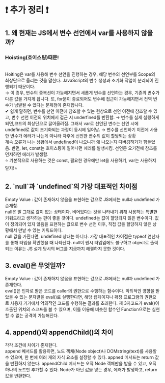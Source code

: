 <h1> ❗ 추가 정리 ❗ </h1>

<h2>1. 왜 현재는 JS에서 변수 선언에서 var를 사용하지 않을까?</h2><h3>Hoisting(호이스팅)때문!</h3> <br>
Hoiting은 var를 사용해 변수 선언을 진행하는 경우, 해당 변수의 선언부를 Scope의 최상단으로 올리는 것을 말한다. JavaScript의 변수 생성과 초기화 작업이 분리되어 진행되기 때문이다.<br> → 이 경우, 변수의 중복선이 가능해지면서 새롭게 변수를 선언하는 경우, 기존의 변수가 다른 값을 가지게 됩니다. 또, for문이 종료되어도 변수에 접근이 가능해지면서 전역 변수가 남발될 수 있다는 문제점이 존재합니다.<br>
✔ 쉽게 말하면, 변수를 선언 이전에 참조할 수 있는 현상으로 선언 이전에 참조할 수 있고, 변수 선언 이전의 위치에서 접근 시 underfined를 반환함. → 변수를 실제 실행하게 되면,코드의 최상단으로 끌어올려짐. 그래서 var로 선언된 변수는 선언 시에 undefined로 값이 초기화되는 과정이 동시에 일어남. → 변수를 선언하기 이전에 사용한 변수가 에러가 나는게 아니라 차후에 선언한 변수의 값이 할당되는 상황 <br>
계속 오류가 나는 상황에서 undefined이 나오니까 왜 나오는지 디버깅하기가 힘들었음. 반면, let, const는 호이스팅이 일어나면 에러를 발생시킴. 선언문 오기전에 참조를 먼저하면 에러가 발생함. <br>
⭐ 기본적으로 사용하는 것은 const, 필요한 경우에만 let을 사용하기, var는 사용하지 말자!⭐<br>

<h2>2. `null`과 `undefined`의 가장 대표적인 차이점 </h2>
Empty Value : 값이 존재하지 않음을 표현하는 값으로 JS에서는 null과 undefined 가 존재함. <br>
null은 말 그대로 값이 없는 상태이다. 비어있다는 것을 나타내기 위해 사용하는 특별한 키워드라고 생각하는 편이 좋을 것이다. undefined는 값이 할당되지 않은 변수이다. 값이 정의되어 있지 않음을 표현하는 값으로 변수 선언 이후, 직접 값을 할당하지 않은 상황에서 만날 수 있는 키워드이다. <br>
null 값을 가진다면, undefined 상태는 아니다. 가장 대표적인 차이점은 typeof 연산자를 통해 타입을 확인했을 때 나타난다. null이 원시 타입임에도 불구하고 object로 출력되는 이유는 JS 설계 당시의 버그를 지금까지 해결하지 못한 것이다.

<h2>3. eval()은 무엇일까? </h2>
Empty Value : 값이 존재하지 않음을 표현하는 값으로 JS에서는 null과 undefined 가 존재한다. <br>
eval()은 인자로 받은 코드를 caller의 권한으로 수행하는 함수이다. 악의적인 영향을 받았을 수 있는 문자열을 eval()로 실행한다면, 해당 웹페이지나 확장 프로그램의 권한으로 사용자 기기에서 악의적인 코드를 수행하는 결과를 초래한다. 제 3자코드가 eval()이 호출된 위치의 스코프를 볼 수 있으며, 이를 이용해 비슷한 함수인 Function으로는 실현할 수 없는 공격이 가능해진다.

<h2>4. append()와 appendChild()의 차이 </h2>
각각 조건에 차이가 존재한다. <br>
append 메서드를 활용하면, 노드 객체(Node object)나 DOMstring(text)를 사용할 수 있으며, 한 번에 여러 개의 자식 요소를 설정할 수 있다. appned 메서드는 return 값을 반환하지 않는다. appendChild 메서드는 오직 Node 객체만을 받을 수 있고, 오직 하나의 노드만 추가할 수 있다. Node가 아닌 값을 넣는 경우, 에러가 발생하고, return 값을 반환한다.


